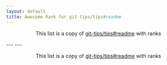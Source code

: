 ```yaml
---
layout: default
title: Awesome Rank for git-tips/tips#readme
---
```


<p align="center">
	This list is a copy of <a href="https://github.com/git-tips/tips#readme">git-tips/tips#readme</a> with ranks
</p>
---
---
<p align="center">
	This list is a copy of <a href="https://github.com/git-tips/tips#readme">git-tips/tips#readme</a> with ranks
</p>
